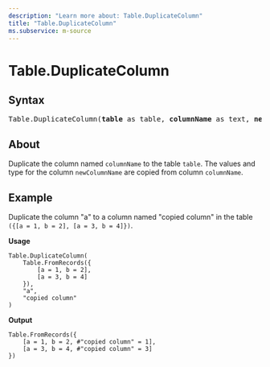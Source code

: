 ```yaml
---
description: "Learn more about: Table.DuplicateColumn"
title: "Table.DuplicateColumn"
ms.subservice: m-source
---
```

# Table.DuplicateColumn

## Syntax

<pre>
Table.DuplicateColumn(<b>table</b> as table, <b>columnName</b> as text, <b>newColumnName</b> as text, optional <b>columnType</b> as nullable type) as table
</pre>

## About

Duplicate the column named `columnName` to the table `table`. The values and type for the column `newColumnName` are copied from column `columnName`.

## Example

Duplicate the column "a" to a column named "copied column" in the table `({[a = 1, b = 2], [a = 3, b = 4]})`.

**Usage**

```powerquery-m
Table.DuplicateColumn(
    Table.FromRecords({
        [a = 1, b = 2],
        [a = 3, b = 4]
    }),
    "a",
    "copied column"
)
```

**Output**

```powerquery-m
Table.FromRecords({
    [a = 1, b = 2, #"copied column" = 1],
    [a = 3, b = 4, #"copied column" = 3]
})
```
